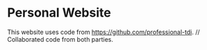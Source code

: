 # Personal Website

This website uses code from https://github.com/professional-tdi. // Collaborated code from both parties.
